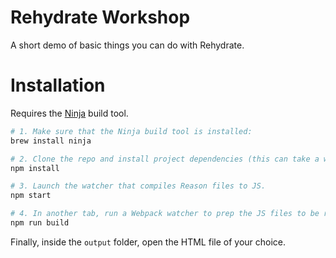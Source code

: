 # Rehydrate Workshop

A short demo of basic things you can do with Rehydrate.

# Installation

Requires the [Ninja](https://ninja-build.org/) build tool.

```bash
# 1. Make sure that the Ninja build tool is installed:
brew install ninja

# 2. Clone the repo and install project dependencies (this can take a while).
npm install

# 3. Launch the watcher that compiles Reason files to JS.
npm start

# 4. In another tab, run a Webpack watcher to prep the JS files to be run in the browser.
npm run build
```

Finally, inside the `output` folder, open the HTML file of your choice.
